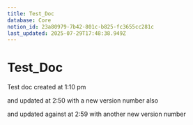 ```yaml
---
title: Test_Doc
database: Core
notion_id: 23a80979-7b42-801c-b825-fc3655cc281c
last_updated: 2025-07-29T17:48:38.949Z
---
```


# Test_Doc


Test doc created at 1:10 pm


and updated at 2:50 with a new version number also


and updated against at 2:59 with another new version number

